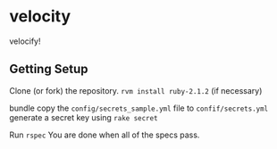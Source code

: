velocity
========

velocify!

Getting Setup
-------------

Clone (or fork) the repository.
`rvm install ruby-2.1.2` (if necessary)

bundle
copy the `config/secrets_sample.yml` file to `confif/secrets.yml`
generate a secret key using `rake secret`

Run `rspec`
You are done when all of the specs pass.

